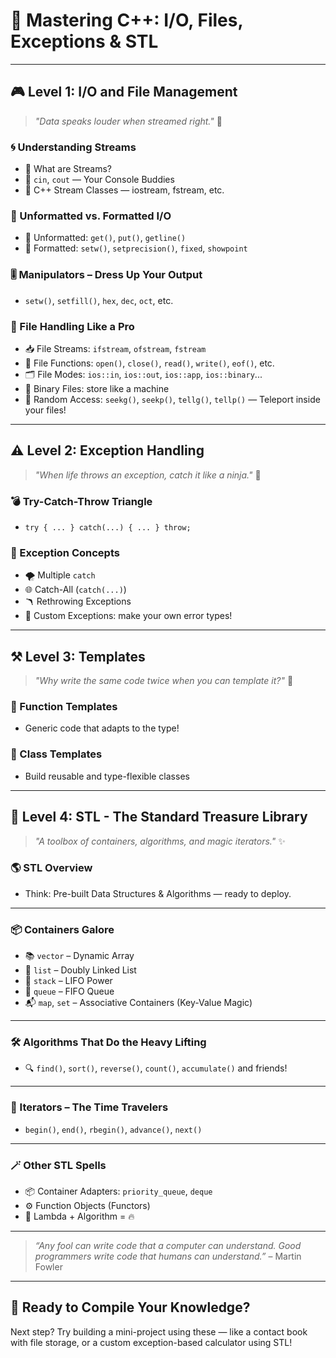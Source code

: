 # 🚀 Mastering C++: I/O, Files, Exceptions & STL

---

## 🎮 Level 1: I/O and File Management

> _"Data speaks louder when streamed right."_ 💾

### 🌀 Understanding Streams
- 🔸 What are Streams?
- 🔹 `cin`, `cout` — Your Console Buddies
- 🧱 C++ Stream Classes — iostream, fstream, etc.

### 🎩 Unformatted vs. Formatted I/O
- 📝 Unformatted: `get()`, `put()`, `getline()`
- 🎨 Formatted: `setw()`, `setprecision()`, `fixed`, `showpoint`

### 🎚️ Manipulators – Dress Up Your Output
- `setw()`, `setfill()`, `hex`, `dec`, `oct`, etc.

### 📂 File Handling Like a Pro
- 📥 File Streams: `ifstream`, `ofstream`, `fstream`
- 🧩 File Functions: `open()`, `close()`, `read()`, `write()`, `eof()`, etc.
- 🗂️ File Modes: `ios::in`, `ios::out`, `ios::app`, `ios::binary`...
- 💽 Binary Files: store like a machine
- 🎲 Random Access: `seekg()`, `seekp()`, `tellg()`, `tellp()` — Teleport inside your files!

---

## ⚠️ Level 2: Exception Handling

> _"When life throws an exception, catch it like a ninja."_ 🥷

### 💣 Try-Catch-Throw Triangle
- `try { ... } catch(...) { ... } throw;`

### 🧠 Exception Concepts
- 🌪️ Multiple `catch`
- 🌐 Catch-All (`catch(...)`)
- 🪃 Rethrowing Exceptions
- 👤 Custom Exceptions: make your own error types!

---

## ⚒️ Level 3: Templates

> _"Why write the same code twice when you can template it?"_ 🔁

### 🧬 Function Templates
- Generic code that adapts to the type!

### 🧱 Class Templates
- Build reusable and type-flexible classes

---

## 🧰 Level 4: STL - The Standard Treasure Library

> _"A toolbox of containers, algorithms, and magic iterators."_ ✨

### 🌎 STL Overview
- Think: Pre-built Data Structures & Algorithms — ready to deploy.

---

### 📦 Containers Galore
- 📚 `vector` – Dynamic Array
- 🔢 `list` – Doubly Linked List
- 🥞 `stack` – LIFO Power
- 🛒 `queue` – FIFO Queue
- 📬 `map`, `set` – Associative Containers (Key-Value Magic)

---

### 🛠️ Algorithms That Do the Heavy Lifting
- 🔍 `find()`, `sort()`, `reverse()`, `count()`, `accumulate()` and friends!

---

### 🔁 Iterators – The Time Travelers
- `begin()`, `end()`, `rbegin()`, `advance()`, `next()`

---

### 🪄 Other STL Spells
- 📦 Container Adapters: `priority_queue`, `deque`
- ⚙️ Function Objects (Functors)
- 🧠 Lambda + Algorithm = 🔥

---

> _“Any fool can write code that a computer can understand. Good programmers write code that humans can understand.”_ – Martin Fowler

---

## 🧠 Ready to Compile Your Knowledge?
Next step? Try building a mini-project using these — like a contact book with file storage, or a custom exception-based calculator using STL!


